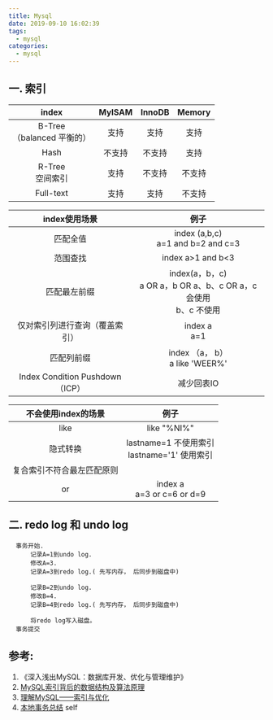 ```yaml
---
title: Mysql
date: 2019-09-10 16:02:39
tags:
  - mysql
categories:  
  - mysql
---
```


<p></p>
<!-- more -->

## 一. 索引
 index | MyISAM  |  InnoDB | Memory
:-: | :-: | :-: | :-:
 B-Tree<br>（balanced 平衡的）  | 支持 | 支持  | 支持
 Hash        | 不支持 | 不支持  | 支持
 R-Tree <br>空间索引 |  支持| 不支持 | 不支持
 Full-text    | 支持| 支持 | 不支持



 index使用场景 | 例子
 :-: | :-: 
 匹配全值  |  index (a,b,c) <br> a=1 and b=2 and c=3
 范围查找  |  index a>1 and b<3 
 匹配最左前缀  |  index(a，b，c)  <br> a OR a，b OR a、b、c OR a，c 会使用 <br>  b、c 不使用
 仅对索引列进行查询（覆盖索引）  |  index  a <br> a=1
  匹配列前缀 | index （a， b） <br> a like 'WEER%'    
  Index Condition Pushdown（ICP） |  减少回表IO     


 不会使用index的场景 | 例子
 :-: | :-: 
 like | like "%NI%"
 隐式转换 | lastname=1  不使用索引 <br>lastname='1'  使用索引
  复合索引不符合最左匹配原则 |
 or | index a <br>  a=3 or c=6 or d=9


## 二. redo log 和 undo log
```
  事务开始.
      记录A=1到undo log.
      修改A=3.
      记录A=3到redo log.( 先写内存， 后同步到磁盘中)

      记录B=2到undo log.
      修改B=4.
      记录B=4到redo log.( 先写内存， 后同步到磁盘中)

      将redo log写入磁盘。
  事务提交
```

## 参考:

1. 《深入浅出MySQL：数据库开发、优化与管理维护》 
2. [MySQL索引背后的数据结构及算法原理](http://blog.codinglabs.org/articles/theory-of-mysql-index.html)
3. [理解MySQL——索引与优化](https://www.cnblogs.com/hustcat/archive/2009/10/28/1591648.html)
4. [本地事务总结](../../../../2015/02/21/transaction/) self